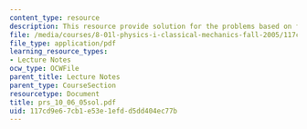 ```yaml
---
content_type: resource
description: This resource provide solution for the problems based on friction.
file: /media/courses/8-01l-physics-i-classical-mechanics-fall-2005/117cd9e67cb1e53e1efdd5dd404ec77b_prs_10_06_05sol.pdf
file_type: application/pdf
learning_resource_types:
- Lecture Notes
ocw_type: OCWFile
parent_title: Lecture Notes
parent_type: CourseSection
resourcetype: Document
title: prs_10_06_05sol.pdf
uid: 117cd9e6-7cb1-e53e-1efd-d5dd404ec77b
---
```

